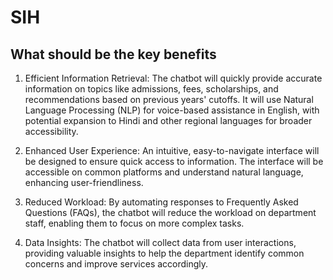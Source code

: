 # SIH
## What should be the key benefits
1. Efficient Information Retrieval: The chatbot will quickly provide accurate information on topics like admissions, fees, scholarships, and recommendations based on previous years' cutoffs. It will use Natural Language Processing (NLP) for voice-based assistance in English, with potential expansion to Hindi and other regional languages for broader accessibility.

2. Enhanced User Experience: An intuitive, easy-to-navigate interface will be designed to ensure quick access to information. The interface will be accessible on common platforms and understand natural language, enhancing user-friendliness.

3. Reduced Workload: By automating responses to Frequently Asked Questions (FAQs), the chatbot will reduce the workload on department staff, enabling them to focus on more complex tasks.

4. Data Insights: The chatbot will collect data from user interactions, providing valuable insights to help the department identify common concerns and improve services accordingly.
